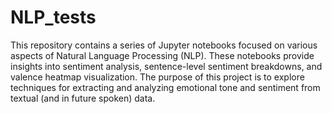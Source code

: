 # NLP_tests
This repository contains a series of Jupyter notebooks focused on various aspects of Natural Language Processing (NLP). These notebooks provide insights into sentiment analysis, sentence-level sentiment breakdowns, and valence heatmap visualization. The purpose of this project is to explore techniques for extracting and analyzing emotional tone and sentiment from textual (and in future spoken) data.
